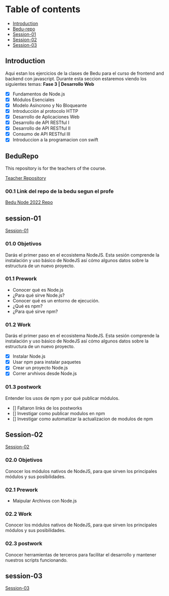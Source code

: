 # Table of contents

- [Introduction](#introduction)
- [Bedu-repo](#bedurepo)
- [Session-01](#session-01)
- [Session-02](#session-02)
- [Session-03](#session-03)

## Introduction

Aqui estan los ejercicios de la clases de Bedu para el curso de frontend and backend con javascript. Durante esta seccion estaremos viendo los siguientes temas:
**Fase 3 | Desarrollo Web**

- [x] Fundamentos de Node.js
- [x] Módulos Esenciales
- [x] Modelo Asíncrono y No Bloqueante
- [x] Introducción al protocolo HTTP
- [x] Desarrollo de Aplicaciones Web
- [x] Desarrollo de API RESTful I
- [x] Desarrollo de API RESTful II
- [x] Consumo de API RESTful III
- [x] Introduccion a la programacion con swift

## BeduRepo

This repository is for the teachers of the course.

[Teacher Repository](https://github.com/andres2093/dw_santander_f3-c1)

### 00.1 Link del repo de la bedu segun el profe

[Bedu Node 2022 Repo](https://github.com/beduExpert/Backend-con-NodeJS-Santander-2020-2021)

## session-01

[Session-01](./Session%2001/)

### 01.0 Objetivos

Darás el primer paso en el ecosistema NodeJS. Esta sesión comprende la instalación y uso básico de NodeJS así cómo algunos datos sobre la estructura de un nuevo proyecto.

### 01.1 Prework

- Conocer qué es Node.js
- ¿Para qué sirve Node.js?
- Conocer qué es un entorno de ejecución.
- ¿Qué es npm?
- ¿Para qué sirve npm?

### 01.2 Work

Darás el primer paso en el ecosistema NodeJS. Esta sesión comprende la instalación y uso básico de NodeJS así cómo algunos datos sobre la estructura de un nuevo proyecto.

- [x] Instalar Node.js
- [x] Usar npm para instalar paquetes
- [x] Crear un proyecto Node.js
- [x] Correr arvhivos desde Node.js

### 01.3 postwork

Entender los usos de npm y por qué publicar módulos.

- [] Faltaron links de los postworks
- [] Investigar como publicar modulos en npm
- [] Investigar como automatizar la actualizacion de modulos de npm

## Session-02

[Session-02](./Session%2002/)

### 02.0 Objetivos

Conocer los módulos nativos de NodeJS, para que sirven los principales módulos y sus posibilidades.

### 02.1 Prework

- Maipular Archivos con Node.js

### 02.2 Work

Conocer los módulos nativos de NodeJS, para que sirven los principales módulos y sus posibilidades.

### 02.3 postwork

Conocer herramientas de terceros para facilitar el desarrollo y mantener nuestros scripts funcionando.

## session-03

[Session-03](./Session%2003/)
